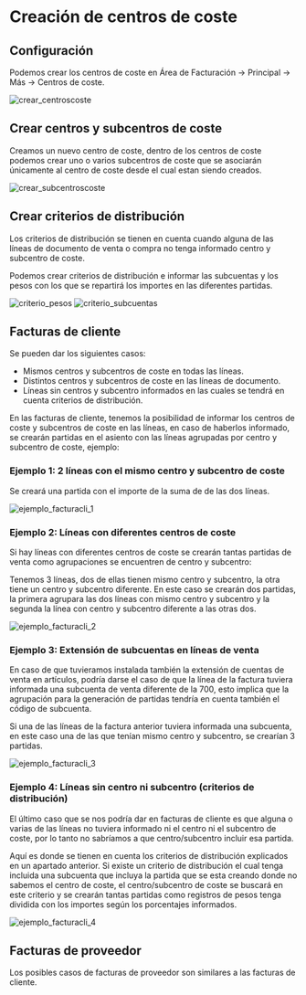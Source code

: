 # Creación de centros de coste

## Configuración

Podemos crear los centros de coste en Área de Facturación -> Principal -> Más -> Centros de coste.

![crear_centroscoste](./img/crear_cc.png)

## Crear centros y subcentros de coste

Creamos un nuevo centro de coste, dentro de los centros de coste podemos crear uno o varios subcentros de coste que se asociarán únicamente al centro de coste desde el cual estan siendo creados.

![crear_subcentroscoste](./img/crear_centro_subcentro.png)

## Crear criterios de distribución

Los criterios de distribución se tienen en cuenta cuando alguna de las líneas de documento de venta o compra no tenga informado centro y subcentro de coste.

Podemos crear criterios de distribución e informar las subcuentas y los pesos con los que se repartirá los importes en las diferentes partidas.

![criterio_pesos](./img/criterio_distribucion_pesos.png)
![criterio_subcuentas](./img/criterio_distribucion_subcuentas.png)

## Facturas de cliente
Se pueden dar los siguientes casos:
+ Mismos centros y subcentros de coste en todas las líneas.
+ Distintos centros y subcentros de coste en las líneas de documento.
+ Líneas sin centros y subcentro informados en las cuales se tendrá en cuenta criterios de distribución.

En las facturas de cliente, tenemos la posibilidad de informar los centros de coste y subcentros de coste en las líneas, en caso de haberlos informado, se crearán partidas en el asiento con las líneas agrupadas por centro y subcentro de coste, ejemplo:

### Ejemplo 1: 2 líneas con el mismo centro y subcentro de coste

Se creará una partida con el importe de la suma de de las dos líneas.

![ejemplo_facturacli_1](./img/ejemplo_factcli_1.png)

### Ejemplo 2: Líneas con diferentes centros de coste

Si hay líneas con diferentes centros de coste se crearán tantas partidas de venta como agrupaciones se encuentren de centro y subcentro:

Tenemos 3 líneas, dos de ellas tienen mismo centro y subcentro, la otra tiene un centro y subcentro diferente. En este caso se crearán dos partidas, la primera agrupara las dos líneas con mismo centro y subcentro y la segunda la línea con centro y subcentro diferente a las otras dos.

![ejemplo_facturacli_2](./img/ejemplo_factcli_2.png)

### Ejemplo 3: Extensión de subcuentas en líneas de venta

En caso de que tuvieramos instalada también la extensión de cuentas de venta en artículos, podría darse el caso de que la línea de la factura tuviera informada una subcuenta de venta diferente de la 700, esto implica que la agrupación para la generación de partidas tendría en cuenta también el código de subcuenta.

Si una de las líneas de la factura anterior tuviera informada una subcuenta, en este caso una de las que tenían mismo centro y subcentro, se crearían 3 partidas.

![ejemplo_facturacli_3](./img/ejemplo_factcli_3.png)

### Ejemplo 4: Líneas sin centro ni subcentro (criterios de distribución)

El último caso que se nos podría dar en facturas de cliente es que alguna o varias de las líneas no tuviera informado ni el centro ni el subcentro de coste, por lo tanto no sabríamos a que centro/subcentro incluir esa partida.

Aquí es donde se tienen en cuenta los criterios de distribución explicados en un apartado anterior. Si existe un criterio de distribución el cual tenga incluida una subcuenta que incluya la partida que se esta creando donde no sabemos el centro de coste, el centro/subcentro de coste se buscará en este criterio y se crearán tantas partidas como registros de pesos tenga dividida con los importes según los porcentajes informados.

![ejemplo_facturacli_4](./img/ejemplo_factcli_4.png)

## Facturas de proveedor

Los posibles casos de facturas de proveedor son similares a las facturas de cliente.